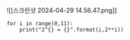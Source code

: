 ![[스크린샷 2024-04-29 14.56.47.png]]
```
for i in range(0,11):
    print("2^{} = {}".format(i,2**i))
```